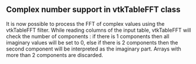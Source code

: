 ## Complex number support in vtkTableFFT class

It is now possible to process the FFT of complex values using the vtkTableFFT filter.
While reading columns of the input table, vtkTableFFT will check the number of components :
if there is 1 components then all imaginary values will be set to 0, else if there is
2 components then the second component will be interpreted as the imaginary part. Arrays with
more than 2 components are discarded.
